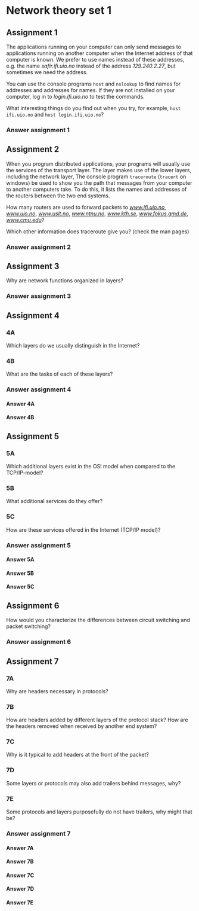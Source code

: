 # Network theory set 1

## Assignment 1

The applications running on your computer can only send messages
to applications running on another computer when the Internet
address of that computer is known. We prefer to use names instead
of these addresses, e.g. the name *safir.ifi.uio.no* instead of the
address *129.240.2.27*, but sometimes we need the address.

You can use the console programs `host` and `nslookup` to find names for
addresses and addresses for names. If they are not installed on
your computer, log in to *login.ifi.uio.no* to test the commands.

What interesting things do you find out when you try, for example,
`host ifi.uio.no` and `host login.ifi.uio.no`?

### Answer assignment 1

## Assignment 2

When you program distributed applications, your programs will
usually use the services of the transport layer. The layer
makes use of the lower layers, including the network layer,
The console program `traceroute` (`tracert` on windows) be used to
show you the path that messages from your computer to another
computers take. To do this, it lists the names and addresses of
the routers between the two end systems.

How many routers are used to forward packets to *www.ifi.uio.no*,
*www.uio.no*, *www.usit.no*, *www.ntnu.no*, *www.kth.se*, *www.fokus.gmd.de*,
*www.cmu.edu*?

Which other information does traceroute give you? (check the man pages)

### Answer assignment 2

## Assignment 3

Why are network functions organized in layers?

### Answer assignment 3

## Assignment 4

### 4A

Which layers do we usually distinguish in the Internet?

### 4B

What are the tasks of each of these layers?

### Answer assignment 4

#### Answer 4A

#### Answer 4B

## Assignment 5

### 5A

Which additional layers exist in the OSI model when compared to the TCP/IP-model?

### 5B

What additional services do they offer?

### 5C

How are these services offered in the Internet (TCP/IP model)?

### Answer assignment 5

#### Answer 5A

#### Answer 5B

#### Answer 5C

## Assignment 6

How would you characterize the differences between circuit switching
and packet switching?

### Answer assignment 6

## Assignment 7

### 7A

Why are headers necessary in protocols?

### 7B

How are headers added by different layers of the protocol stack?
How are the headers removed when received by another end system?

### 7C

Why is it typical to add headers at the front of the packet?

### 7D

Some layers or protocols may also add trailers behind messages, why?

### 7E

Some protocols and layers purposefully do not have trailers, why might that be?

### Answer assignment 7

#### Answer 7A

#### Answer 7B

#### Answer 7C

#### Answer 7D

#### Answer 7E
